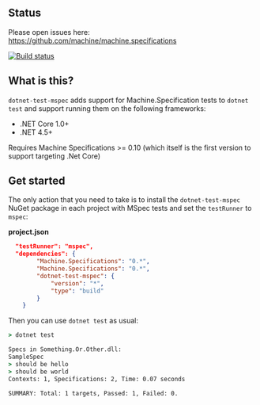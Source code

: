 
## Status

Please open issues here: https://github.com/machine/machine.specifications

[![Build status](https://ci.appveyor.com/api/projects/status/k5o2bvt24a775h96?svg=true)](https://ci.appveyor.com/project/machine-specifications/dotnet-test-mspec)


## What is this?

`dotnet-test-mspec` adds support for Machine.Specification tests to `dotnet test` and support running them on the following frameworks:

* .NET Core 1.0+
* .NET 4.5+

Requires Machine Specifications >= 0.10 (which itself is the first version to support targeting .Net Core)

## Get started

The only action that you need to take is to install the `dotnet-test-mspec` NuGet package in each project with MSpec tests and set the `testRunner` to `mspec`:

**project.json**

```json
  "testRunner": "mspec",
  "dependencies": {
        "Machine.Specifications": "0.*",
        "Machine.Specifications": "0.*",
        "dotnet-test-mspec": {
            "version": "*",
            "type": "build"
        }
    }
```

Then you can use `dotnet test` as usual:

```cmd
> dotnet test

Specs in Something.Or.Other.dll:
SampleSpec
> should be hello
> should be world
Contexts: 1, Specifications: 2, Time: 0.07 seconds

SUMMARY: Total: 1 targets, Passed: 1, Failed: 0.
```
